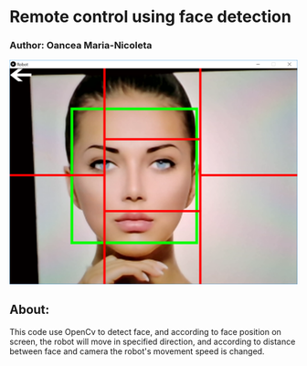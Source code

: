 # Remote control using face detection
### Author: Oancea Maria-Nicoleta

![alt text](https://github.com/oanceamaria/smart-robot/blob/master/processing/openCV.png "Remote control using face detection")

## About:
  This code use OpenCv to detect face, and according to face position on screen, the robot will move in specified direction, and according to distance between face and camera the robot's movement speed is changed.
